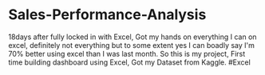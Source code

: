 # Sales-Performance-Analysis
18days after fully locked in with Excel, Got my hands on everything I can on excel, definitely not everything but to some extent yes I can boadly say I'm 70% better using excel than I was last month. So this is my project, First time building dashboard using Excel, Got my Dataset from Kaggle. #Excel
